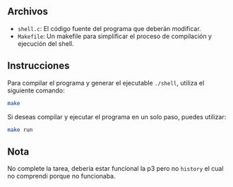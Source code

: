 ## Archivos

- `shell.c`: El código fuente del programa que deberán modificar.
- `Makefile`: Un makefile para simplificar el proceso de compilación y ejecución del shell.

## Instrucciones

Para compilar el programa y generar el ejecutable `./shell`, utiliza el siguiente comando:

```bash
make
```

Si deseas compilar y ejecutar el programa en un solo paso, puedes utilizar:

```bash
make run
```

## Nota

No complete la tarea, debería estar funcional la p3 pero no `history` el cual no comprendi porque no funcionaba.

